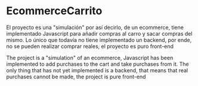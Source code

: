 # EcommerceCarrito

El proyecto es una "simulación" por así decirlo, de un ecommerce, tiene implementado Javascript para añadir compras al carro y sacar compras del mismo.
Lo único que todavía no tiene implementado un backend, por ende, no se pueden realizar comprar reales, el proyecto es puro front-end

The project is a "simulation" of an ecommerce, Javascript has been implemented to add purchases to the cart and take purchases from it.
The only thing that has not yet implemented is a backend, that means that real purchases cannot be made, the project is pure front-end
